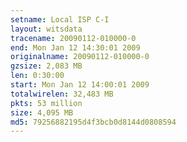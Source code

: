 ```yaml
---
setname: Local ISP C-I
layout: witsdata
tracename: 20090112-010000-0
end: Mon Jan 12 14:30:01 2009
originalname: 20090112-010000-0
gzsize: 2,083 MB
len: 0:30:00
start: Mon Jan 12 14:00:01 2009
totalwirelen: 32,483 MB
pkts: 53 million
size: 4,095 MB
md5: 79256882195d4f3bcb0d8144d0808594
---
```

